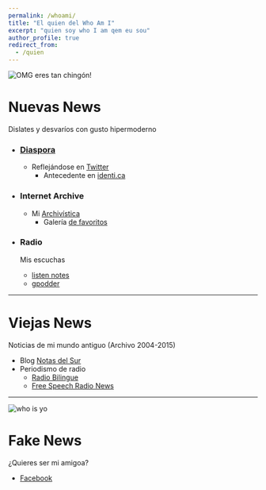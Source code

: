 ```yaml
---
permalink: /whoami/
title: "El quien del Who Am I"
excerpt: "quien soy who I am qem eu sou"
author_profile: true
redirect_from:
  - /quien
---
```


![OMG eres tan chingón!](https://web.archive.org/web/20090901175751/http://geocities.com/redfishfalls/who_i_am.gif)

# Nuevas News
Dislates y desvaríos con gusto hipermoderno

 - ### [Diaspora](http://diasp.org/u/vlax "Mis medios a medias")
	- Reflejándose en [Twitter](https://nitter.cattube.org/vlax_)
		- Antecedente en [identi.ca](https://identi.ca/vlax)

 - ### Internet Archive
 	- Mi [Archivística](https://archive.org/details/@vlax)
		- Galería [de favoritos](https://archive.org/details/fav-vlax)

 - ### Radio
 	Mis escuchas
	- [listen notes](https://lnns.co/EYj1bsQgx0l)
	- [gpodder](https://gpodder.net/user/vlax/)

---

# Viejas News
Noticias de mi mundo antiguo (Archivo 2004-2015)

- Blog [Notas del Sur](http://notasdelsur.wordpress.com)
- Periodismo de radio
	- [Radio Bilingue](http://is.gd/rbvfg)
	- [Free Speech Radio News](https://fsrn.org/search/node/vladimir+flores)

---

![who is yo](https://web.archive.org/web/20090903073236/http://geocities.com/whoisceres2/fluffy.gif)

# Fake News
¿Quieres ser mi amigoa?

- [Facebook](https://www.facebook.com/public/vladimir-flores-garcia)
